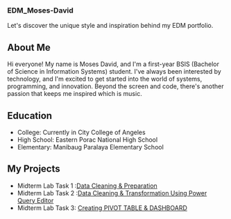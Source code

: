 ### EDM_Moses-David
Let's discover the unique style and inspiration behind my EDM portfolio.

## About Me ##
Hi everyone! My name is Moses David, and I'm a first-year BSIS (Bachelor of Science in Information Systems) student. I've always been interested by technology, and I'm excited to get started into the world of systems, programming, and innovation. Beyond the screen and code, there's another passion that keeps me inspired which is music. 

 

## Education ##
- College: Currently in City College of Angeles
- High School: Eastern Porac National High School
- Elementary: Manibaug Paralaya Elementary School

## My Projects ##
- Midterm Lab Task 1 :[Data Cleaning & Preparation](Midterm%20Task%201/README.md)
- Midterm Lab Task 2 :[Data Cleaning & Transformation Using Power Query Editor](Midterm%20Lab%20Task%202/README.md)
- Midterm Lab Task 3: [Creating PIVOT TABLE & DASHBOARD](Midterm%20Lab%20Task%203/README.md)

